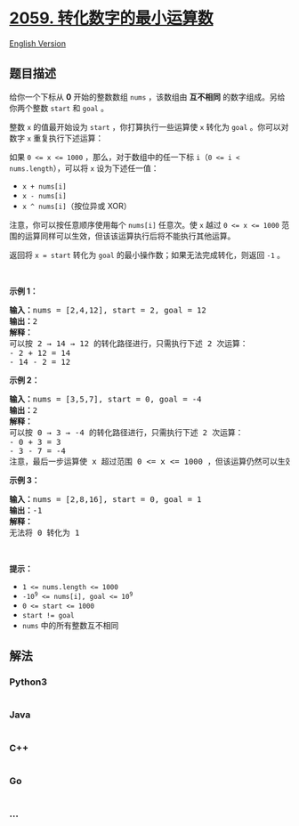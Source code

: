 # [2059. 转化数字的最小运算数](https://leetcode.cn/problems/minimum-operations-to-convert-number)

[English Version](/solution/2000-2099/2059.Minimum%20Operations%20to%20Convert%20Number/README_EN.md)

## 题目描述

<!-- 这里写题目描述 -->

<p>给你一个下标从 <strong>0</strong> 开始的整数数组 <code>nums</code> ，该数组由 <strong>互不相同</strong> 的数字组成。另给你两个整数 <code>start</code> 和 <code>goal</code> 。</p>

<p>整数 <code>x</code> 的值最开始设为 <code>start</code> ，你打算执行一些运算使 <code>x</code> 转化为 <code>goal</code> 。你可以对数字 <code>x</code> 重复执行下述运算：</p>

<p>如果 <code>0 &lt;= x &lt;= 1000</code> ，那么，对于数组中的任一下标 <code>i</code>（<code>0 &lt;= i &lt; nums.length</code>），可以将 <code>x</code> 设为下述任一值：</p>

<ul>
	<li><code>x + nums[i]</code></li>
	<li><code>x - nums[i]</code></li>
	<li><code>x ^ nums[i]</code>（按位异或 XOR）</li>
</ul>

<p>注意，你可以按任意顺序使用每个 <code>nums[i]</code> 任意次。使 <code>x</code> 越过 <code>0 &lt;= x &lt;= 1000</code> 范围的运算同样可以生效，但该该运算执行后将不能执行其他运算。</p>

<p>返回将 <code>x = start</code><em> </em>转化为<em> </em><code>goal</code><em> </em>的最小操作数；如果无法完成转化，则返回<em> </em><code>-1</code><em> </em>。</p>

<p>&nbsp;</p>

<p><strong>示例 1：</strong></p>

<pre>
<strong>输入：</strong>nums = [2,4,12], start = 2, goal = 12
<strong>输出：</strong>2
<strong>解释：</strong>
可以按 2 → 14 → 12 的转化路径进行，只需执行下述 2 次运算：
- 2 + 12 = 14
- 14 - 2 = 12
</pre>

<p><strong>示例 2：</strong></p>

<pre>
<strong>输入：</strong>nums = [3,5,7], start = 0, goal = -4
<strong>输出：</strong>2
<strong>解释：</strong>
可以按 0 → 3 → -4 的转化路径进行，只需执行下述 2 次运算：
- 0 + 3 = 3
- 3 - 7 = -4
注意，最后一步运算使 x 超过范围 0 &lt;= x &lt;= 1000 ，但该运算仍然可以生效。
</pre>

<p><strong>示例 3：</strong></p>

<pre>
<strong>输入：</strong>nums = [2,8,16], start = 0, goal = 1
<strong>输出：</strong>-1
<strong>解释：</strong>
无法将 0 转化为 1</pre>

<p>&nbsp;</p>

<p><strong>提示：</strong></p>

<ul>
	<li><code>1 &lt;= nums.length &lt;= 1000</code></li>
	<li><code>-10<sup>9</sup> &lt;= nums[i], goal &lt;= 10<sup>9</sup></code></li>
	<li><code>0 &lt;= start &lt;= 1000</code></li>
	<li><code>start != goal</code></li>
	<li><code>nums</code> 中的所有整数互不相同</li>
</ul>


## 解法

<!-- 这里可写通用的实现逻辑 -->

<!-- tabs:start -->

### **Python3**

<!-- 这里可写当前语言的特殊实现逻辑 -->

```python

```

### **Java**

<!-- 这里可写当前语言的特殊实现逻辑 -->

```java

```

### **C++**

```cpp

```

### **Go**

```go

```

### **...**

```

```

<!-- tabs:end -->